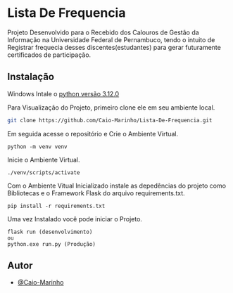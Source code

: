 # Lista De Frequencia

Projeto Desenvolvido para o
Recebido dos Calouros de Gestão da Informação na Universidade Federal de Pernambuco,
tendo o intuito de Registrar frequecia desses discentes(estudantes) 
para gerar futuramente certificados de participação.

## Instalação

Windows
Intale o [python versão 3.12.0](https://www.python.org/downloads/release/python-3120/)
    
Para Visualização do Projeto, primeiro clone ele em seu ambiente local.

```bash
git clone https://github.com/Caio-Marinho/Lista-De-Frequencia.git
```

Em seguida acesse o repositório e Crie o Ambiente Virtual.

```
python -m venv venv
```
Inicie o Ambiente Virtual.
```
./venv/scripts/activate
```
Com o Ambiente Vitual Inicializado instale as depedências do projeto como Bibliotecas e o Framework Flask do arquivo requirements.txt.
```
pip install -r requirements.txt
```
Uma vez Instalado você pode iniciar o Projeto.
    
```
flask run (desenvolvimento)
ou
python.exe run.py (Produção)
```
    
## Autor

- [@Caio-Marinho](https://github.com/Caio-Marinho)

